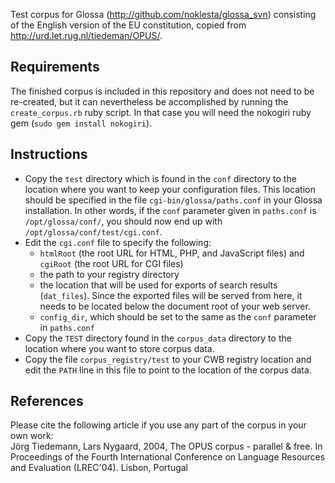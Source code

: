 Test corpus for Glossa (<http://github.com/noklesta/glossa_svn>) consisting of
the English version of the EU constitution, copied from <http://urd.let.rug.nl/tiedeman/OPUS/>.

Requirements
------------
The finished corpus is included in this repository and does not need to be re-created, but it can nevertheless
be accomplished by running the `create_corpus.rb` ruby script.
In that case you will need the nokogiri ruby gem (`sudo gem install nokogiri`).

Instructions
------------
* Copy the `test` directory which is found in the `conf` directory to the location 
where you want to keep your configuration files. This location should be specified 
in the file `cgi-bin/glossa/paths.conf` in your Glossa installation. In other words, 
if the `conf` parameter given in `paths.conf` is `/opt/glossa/conf/`, you should now 
end up with `/opt/glossa/conf/test/cgi.conf`.
* Edit the `cgi.conf` file to specify the following:
  * `htmlRoot` (the root URL for HTML, PHP, and JavaScript files) and `cgiRoot` (the root URL for CGI files)
  * the path to your registry directory
  * the location that will be used for exports of search results (`dat_files`). Since
    the exported files will be served from here, it needs to be located below the document
    root of your web server.
  * `config_dir`, which should be set to the same as the `conf` parameter in `paths.conf`
* Copy the `TEST` directory found in the `corpus_data` directory to the location where you want to store corpus data.
* Copy the file `corpus_registry/test` to your CWB registry location and edit the `PATH` line in this file to point to the location of the corpus data.

References
----------
Please cite the following article if you use any part of the corpus in your own work:  
Jörg Tiedemann, Lars Nygaard, 2004, The OPUS corpus - parallel & free. In Proceedings of the Fourth International Conference on Language Resources and Evaluation (LREC'04). Lisbon, Portugal

